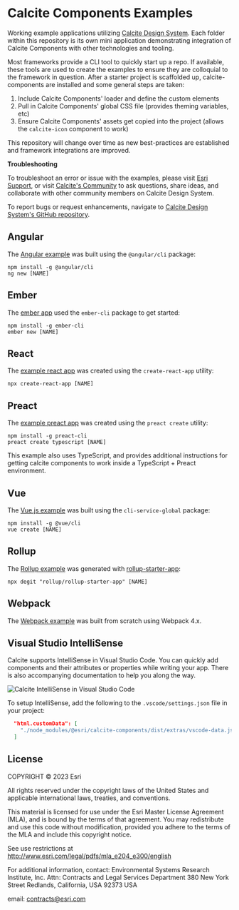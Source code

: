 # Calcite Components Examples

Working example applications utilizing [Calcite Design System](https://github.com/Esri/calcite-design-system). Each folder within this repository is its own mini application demonstrating integration of Calcite Components with other technologies and tooling.

Most frameworks provide a CLI tool to quickly start up a repo. If available, these tools are used to create the examples to ensure they are colloquial to the framework in question. After a starter project is scaffolded up, calcite-components are installed and some general steps are taken:

1. Include Calcite Components' loader and define the custom elements
2. Pull in Calcite Components' global CSS file (provides theming variables, etc)
3. Ensure Calcite Components' assets get copied into the project (allows the `calcite-icon` component to work)

This repository will change over time as new best-practices are established and framework integrations are improved.

**Troubleshooting**

To troubleshoot an error or issue with the examples, please visit [Esri Support](https://support.esri.com/en/contact-tech-support), or visit [Calcite's Community](https://community.esri.com/t5/calcite-design-system/ct-p/calcite-design-system) to ask questions, share ideas, and collaborate with other community members on Calcite Design System.

To report bugs or request enhancements, navigate to [Calcite Design System's GitHub repository](https://github.com/Esri/calcite-design-system/issues/new/choose).

## Angular

The [Angular example](./angular/) was built using the `@angular/cli` package:

```
npm install -g @angular/cli
ng new [NAME]
```

## Ember

The [ember app](./ember/) used the `ember-cli` package to get started:

```
npm install -g ember-cli
ember new [NAME]
```

## React

The [example react app](./react/) was created using the `create-react-app` utility:

```
npx create-react-app [NAME]
```

## Preact

The [example preact app](./preact-typescript/) was created using the `preact create` utility:

```
npm install -g preact-cli
preact create typescript [NAME]
```

This example also uses TypeScript, and provides additional instructions for getting calcite components to work inside a TypeScript + Preact environment.

## Vue

The [Vue.js example](./vue/) was built using the `cli-service-global` package:

```
npm install -g @vue/cli
vue create [NAME]
```

## Rollup

The [Rollup example](./rollup/) was generated with [rollup-starter-app](https://github.com/rollup/rollup-starter-app):

```
npx degit "rollup/rollup-starter-app" [NAME]
```

## Webpack

The [Webpack example](./webpack/) was built from scratch using Webpack 4.x.

## Visual Studio IntelliSense

Calcite supports IntelliSense in Visual Studio Code. You can quickly add components and their attributes or properties while writing your app. There is also accompanying documentation to help you along the way.

![Calcite IntelliSense in Visual Studio Code](https://user-images.githubusercontent.com/5023024/213829317-32f534fd-6f37-4c10-aa24-f402056ef939.gif)

To setup IntelliSense, add the following to the `.vscode/settings.json` file in your project:

```json
  "html.customData": [
    "./node_modules/@esri/calcite-components/dist/extras/vscode-data.json"
  ]
```

## License

COPYRIGHT © 2023 Esri

All rights reserved under the copyright laws of the United States and applicable international laws, treaties, and conventions.

This material is licensed for use under the Esri Master License Agreement (MLA), and is bound by the terms of that agreement. You may redistribute and use this code without modification, provided you adhere to the terms of the MLA and include this copyright notice.

See use restrictions at http://www.esri.com/legal/pdfs/mla_e204_e300/english

For additional information, contact: Environmental Systems Research Institute, Inc. Attn: Contracts and Legal Services Department 380 New York Street Redlands, California, USA 92373 USA

email: contracts@esri.com
